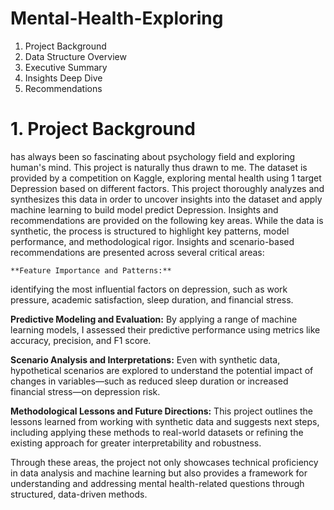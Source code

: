 # Mental-Health-Exploring

1. Project Background
2. Data Structure Overview
3. Executive Summary
4. Insights Deep Dive
5. Recommendations

# 1. Project Background
 has always been so fascinating about psychology field and exploring human's mind. This project is naturally thus drawn to me. The dataset is provided by a competition on Kaggle, exploring mental health using 1 target Depression based on different factors. This project thoroughly analyzes and synthesizes this data in order to uncover insights into the dataset and apply machine learning to build model predict Depression.
Insights and recommendations are provided on the following key areas. While the data is synthetic, the process is structured to highlight key patterns, model performance, and methodological rigor. Insights and scenario-based recommendations are presented across several critical areas:

 	**Feature Importance and Patterns:**
identifying the most influential factors on depression, such as work pressure, academic satisfaction, sleep duration, and financial stress.

 **Predictive Modeling and Evaluation:**
By applying a range of machine learning models, I assessed their predictive performance using metrics like accuracy, precision, and F1 score. 

 **Scenario Analysis and Interpretations:**
Even with synthetic data, hypothetical scenarios are explored to understand the potential impact of changes in variables—such as reduced sleep duration or increased financial stress—on depression risk.

 **Methodological Lessons and Future Directions:**
This project outlines the lessons learned from working with synthetic data and suggests next steps, including applying these methods to real-world datasets or refining the existing approach for greater interpretability and robustness.

Through these areas, the project not only showcases technical proficiency in data analysis and machine learning but also provides a framework for understanding and addressing mental health-related questions through structured, data-driven methods.
